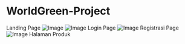# WorldGreen-Project
Landing Page
![Image](https://github.com/user-attachments/assets/46310f67-f201-47f0-83c7-fa11834cc799)
![Image](https://github.com/user-attachments/assets/20a469ed-b29b-451e-8604-c0964de62fed)
Login Page
![Image](https://github.com/user-attachments/assets/46fd7526-c013-4192-916c-042e7198b22b)
Registrasi Page
![Image](https://github.com/user-attachments/assets/311740e4-a1bb-4df2-a8da-fa1ba2bdae2c)
Halaman Produk

